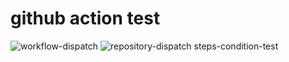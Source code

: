 # github action test

![workflow-dispatch](https://github.com/chenrui333/github-action-test/workflows/workflow-dispatch/badge.svg)
![repository-dispatch](https://github.com/chenrui333/github-action-test/workflows/repository-dispatch/badge.svg)
steps-condition-test
